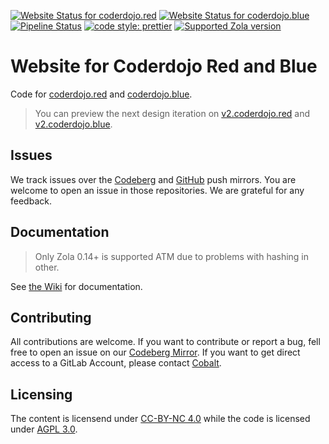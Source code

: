 [![Website Status for coderdojo.red](https://img.shields.io/website?down_color=gray&down_message=DOWN&label=Red&logo=nginx&style=flat-square&up_color=red&up_message=UP&url=https%3A%2F%2Fcoderdojo.red)](https://coderdojo.red)
[![Website Status for coderdojo.blue](https://img.shields.io/website?down_color=gray&down_message=DOWN&label=Blue&logo=nginx&style=flat-square&up_color=blue&up_message=UP&url=https%3A%2F%2Fcoderdojo.red)](https://coderdojo.blue)
[![Pipeline Status](https://img.shields.io/gitlab/pipeline/coderdojo/coderdojo-website/main?gitlab_url=https%3A%2F%2Fgitlab.cobalt.rocks&label=Build&logo=gitlab&style=flat-square)](https://gitlab.cobalt.rocks/coderdojo/coderdojo-website/-/pipelines)
[![code style: prettier](https://img.shields.io/badge/code_style-prettier-ff69b4.svg?style=flat-square&logo=prettier)](https://github.com/prettier/prettier)
[![Supported Zola version](https://img.shields.io/static/v1?label=Zola&message=v0.14.0&color=black&style=flat-square)](https://www.getzola.org/)

# Website for Coderdojo Red and Blue

Code for [coderdojo.red](https://coderdojo.red) and [coderdojo.blue](https://coderdojo.blue).

> You can preview the next design iteration on [v2.coderdojo.red](https://v2.coderdojo.red) and
> [v2.coderdojo.blue](https://v2.coderdojo.blue).

## Issues

We track issues over the [Codeberg](https://codeberg.org/c0balt/coderdojo-website-mirror) and
[GitHub](https://github.com/Chaostheorie/coderdojo-website-mirror) push mirrors. You are welcome to open an issue in
those repositories. We are grateful for any feedback.

## Documentation

> Only Zola 0.14+ is supported ATM due to problems with hashing in other.

See [the Wiki](https://gitlab.cobalt.rocks/coderdojo/coderdojo-website/-/wikis/home) for documentation.

## Contributing

All contributions are welcome. If you want to contribute or report a bug, fell free to open an issue on our
[Codeberg Mirror](https://codeberg.org/c0balt/coderdojo-website-mirror). If you want to get direct access to a GitLab
Account, please contact [Cobalt](https://cobalt.rocks/content/contact/).

## Licensing

The content is licensend under [CC-BY-NC 4.0](https://creativecommons.org/licenses/by-nc/4.0/legalcode.de) while the
code is licensed under [AGPL 3.0](https://www.gnu.org/licenses/agpl-3.0.en.html).
